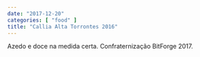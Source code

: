 ```yaml
---
date: "2017-12-20"
categories: [ "food" ]
title: "Callia Alta Torrontes 2016"
---
```

Azedo e doce na medida certa. Confraternização BitForge 2017.
